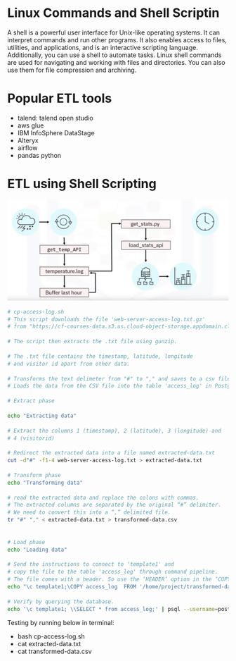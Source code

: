 # Linux Commands and Shell Scriptin
A shell is a powerful user interface for Unix-like operating systems. It can interpret commands and run other programs. It also enables access to files, utilities, and applications, and is an interactive scripting language. Additionally, you can use a shell to automate tasks. Linux shell commands are used for navigating and working with files and directories. You can also use them for file compression and archiving. 

# Popular ETL tools
- talend: talend open studio
- aws glue
- IBM InfoSphere DataStage
- Alteryx
- airflow
- pandas python

# ETL using Shell Scripting
![image](pics/temprature_reporting_workflow.png)

```sh
# cp-access-log.sh
# This script downloads the file 'web-server-access-log.txt.gz'
# from "https://cf-courses-data.s3.us.cloud-object-storage.appdomain.cloud/IBM-DB0250EN-SkillsNetwork/labs/Bash%20Scripting/ETL%20using%20shell%20scripting/".

# The script then extracts the .txt file using gunzip.

# The .txt file contains the timestamp, latitude, longitude 
# and visitor id apart from other data.

# Transforms the text delimeter from "#" to "," and saves to a csv file.
# Loads the data from the CSV file into the table 'access_log' in PostgreSQL database.

# Extract phase

echo "Extracting data"

# Extract the columns 1 (timestamp), 2 (latitude), 3 (longitude) and 
# 4 (visitorid)

# Redirect the extracted data into a file named extracted-data.txt
cut -d"#" -f1-4 web-server-access-log.txt > extracted-data.txt

# Transform phase
echo "Transforming data"

# read the extracted data and replace the colons with commas.
# The extracted columns are separated by the original “#” delimiter.
# We need to convert this into a “,” delimited file.
tr "#" "," < extracted-data.txt > transformed-data.csv


# Load phase
echo "Loading data"

# Send the instructions to connect to 'template1' and
# copy the file to the table 'access_log' through command pipeline.
# The file comes with a header. So use the ‘HEADER’ option in the ‘COPY’ command.
echo "\c template1;\COPY access_log  FROM '/home/project/transformed-data.csv' DELIMITERS ',' CSV HEADER;" | psql --username=postgres --host=localhost

# Verify by querying the database.
echo '\c template1; \\SELECT * from access_log;' | psql --username=postgres --host=localhost
```
Testing by running below in terminal:
- bash cp-access-log.sh
- cat extracted-data.txt
- cat transformed-data.csv
